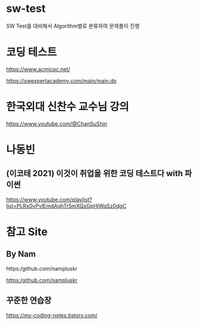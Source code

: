 # sw-test
SW Test를 대비해서 Algorithm별로 분류하여 문제풀이 진행

# 코딩 테스트
https://www.acmicpc.net/

https://swexpertacademy.com/main/main.do

# 한국외대 신찬수 교수님 강의
https://www.youtube.com/@ChanSuShin

# 나동빈
## (이코테 2021) 이것이 취업을 위한 코딩 테스트다 with 파이썬
https://www.youtube.com/playlist?list=PLRx0vPvlEmdAghTr5mXQxGpHjWqSz0dgC

# 참고 Site
## By Nam
https:/github.com/nampluskr

<https:/github.com/nampluskr>

## 꾸준한 연습장
https://my-coding-notes.tistory.com/

